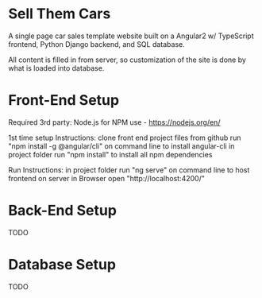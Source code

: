 # Sell Them Cars

A single page car sales template website built on a Angular2 w/ TypeScript frontend, Python Django backend, and SQL database.

All content is filled in from server, so customization of the site is done by what is loaded into database.

# Front-End Setup 

Required 3rd party:
Node.js for NPM use - https://nodejs.org/en/

1st time setup Instructions:
clone front end project files from github
run "npm install -g @angular/cli" on command line to install angular-cli
in project folder run "npm install" to install all npm dependencies

Run Instructions:
in project folder run "ng serve" on command line to host frontend on server
in Browser open "http://localhost:4200/"

# Back-End Setup

TODO

# Database Setup

TODO